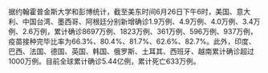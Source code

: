 据约翰霍普金斯大学和彭博统计，截至美东时间6月26日下午6时，美国、意大利、中国台湾、墨西哥、阿根廷分别新增确诊1.9万例、4.9万例、4.0万例、3.4万例、2.6万例，累计确诊8697万例、1823万例、361万例、596万例、937万例，疫苗接种完毕比率为66.3%、80.4%、81.7%、62.6%、82.7%。此外，印度、巴西、法国、德国、英国、韩国、俄罗斯、土耳其、西班牙、越南累计确诊超过1000万例。目前全球累计确诊5.44亿例，累计死亡633万例。
